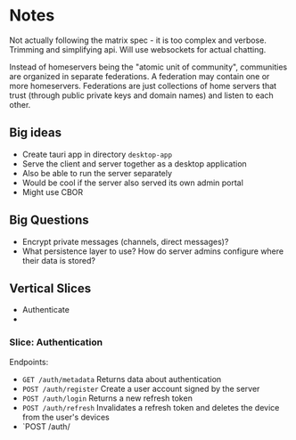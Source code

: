 # Notes

Not actually following the matrix spec - it is too complex and verbose. Trimming and simplifying api. Will use websockets for actual chatting. 

Instead of homeservers being the "atomic unit of community", communities are organized in separate federations. A federation may contain one or more homeservers. Federations are just collections of home servers that trust (through public private keys and domain names) and listen to each other.

## Big ideas

* Create tauri app in directory `desktop-app` 
* Serve the client and server together as a desktop application
* Also be able to run the server separately
* Would be cool if the server also served its own admin portal
* Might use CBOR

## Big Questions

* Encrypt private messages (channels, direct messages)?
* What persistence layer to use? How do server admins configure where their data is stored?

## Vertical Slices

* Authenticate
* 

### Slice: Authentication

Endpoints:
* `GET /auth/metadata` Returns data about authentication
* `POST /auth/register` Create a user account signed by the server
* `POST /auth/login` Returns a new refresh token
* `POST /auth/refresh` Invalidates a refresh token and deletes the device from the user's devices
* `POST /auth/